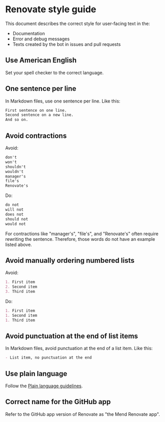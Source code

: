 # Renovate style guide

This document describes the correct style for user-facing text in the:

- Documentation
- Error and debug messages
- Texts created by the bot in issues and pull requests

## Use American English

Set your spell checker to the correct language.

## One sentence per line

In Markdown files, use one sentence per line.
Like this:

```markdown
First sentence on one line.
Second sentence on a new line.
And so on.
```

## Avoid contractions

Avoid:
```markdown
don't
won't
shouldn't
wouldn't
manager's
file's
Renovate's
```

Do:

```markdown
do not
will not
does not
should not
would not
```

For contractions like "manager's", "file's", and "Renovate's" often require rewriting the sentence.
Therefore, those words do not have an example listed above.

## Avoid manually ordering numbered lists

Avoid:

```markdown
1. First item
2. Second item
3. Third item
```

Do:

```markdown
1. First item
1. Second item
1. Third item
```

## Avoid punctuation at the end of list items

In Markdown files, avoid punctuation at the end of a list item.
Like this:

```markdown
- List item, no punctuation at the end
```

## Use plain language

Follow the [Plain language guidelines](https://www.plainlanguage.gov/guidelines/).

## Correct name for the GitHub app

Refer to the GitHub app version of Renovate as "the Mend Renovate app".
